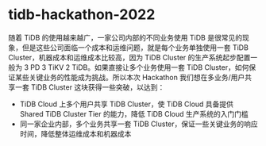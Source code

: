 # tidb-hackathon-2022

随着 TiDB 的使用越来越广，一家公司内部的不同业务使用 TiDB 是很常见的现象，但是这些公司面临一个成本和运维问题，就是每个业务单独使用一套 TiDB Cluster，机器成本和运维成本比较高，因为 TiDB Cluster 的生产系统起步配置一般为 3 PD 3 TiKV 2 TiDB。如果直接让多个业务使用一套 TiDB Cluster，如何保证某些关键业务的性能成为挑战。所以本次 Hackathon 我们想在多业务/用户共享一套 TiDB Cluster 这块获得一些突破，以达到：

- TiDB Cloud 上多个用户共享 TiDB Cluster，使 TiDB Cloud 具备提供 Shared TiDB Cluster Tier 的能力，降低 TiDB Cloud 生产系统的入门门槛
- 同一家企业内部，多个业务共享一套 TiDB Cluster，保证一些关键业务的响应时间，降低整体运维成本和机器成本
